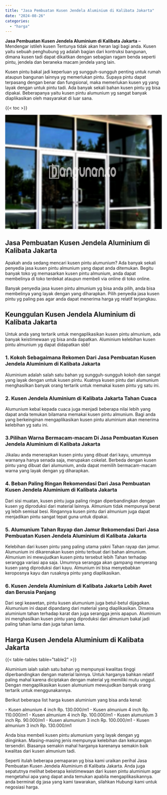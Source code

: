 ```yaml
---
title: "Jasa Pembuatan Kusen Jendela Aluminium di Kalibata Jakarta"
date: "2024-08-26"
categories: 
  - "harga"
---
```


**Jasa Pembuatan Kusen Jendela Aluminium di Kalibata Jakarta** – Mendengar istileh kusen Tentunya tidak akan heran lagi bagi anda. Kusen yaitu sebuah penghubung yg adalah bagian dari kontruksi bangunan, dimana kusen tadi dapat dikaitkan dengan sebagian ragam benda seperti pintu, jendela dan beraneka macam jendela yang lain.

Kusen pintu bakal jadi keperluan yg sungguh-sungguh penting untuk rumah ataupun bangunan lainnya yg memerlukan pintu. Supaya pintu dapat terpasang dengan benar dan fungsional, maka memerlukan kusen yg yang layak dengan untuk pintu tadi. Ada banyak sekali bahan kusen pintu yg bisa dipakai. Beberapanya yaitu kusen pintu alumunium yg sangat banyak diaplikasikan oleh masyarakat di luar sana.

{{< toc >}}

![Jasa Pembuatan Kusen Jendela Aluminium di Kalibata Jakarta](/images/harga-kusen-jendela-alumunium-15.png)

## Jasa Pembuatan Kusen Jendela Aluminium di Kalibata Jakarta

Apakah anda sedang mencari kusen pintu alumunium? Ada banyak sekali penyedia jasa kusen pintu almunium yang dapat anda ditemukan. Begitu banyak toko yg memasarkan kusen pintu almunium, anda dapat membelinya di toko terdekat ataupun membeli via online di toko online.

Banyak penyedia jasa kusen pintu almunium yg bisa anda pilih, anda bisa membelinya yang layak dengan yang diharapkan. Pilih penyedia jasa kusen pintu yg paling pas agar anda dapat menerima harga yg relatif terjangkau.

## Keunggulan Kusen Jendela Aluminium di Kalibata Jakarta

Untuk anda yang tertarik untuk mengaplikasikan kusen pintu almunium, ada banyak keistimewaan yg bisa anda dapatkan. Aluminium kelebihan kusen pintu almunium yg dapat didapatkan sbb!

### 1\. Kokoh Sebagaimana Rekomen Dari Jasa Pembuatan Kusen Jendela Aluminium di Kalibata Jakarta

Aluminium adalah salah satu bahan yg sungguh-sungguh kokoh dan sangat yang layak dengan untuk kusen pintu. Kuatnya kusen pintu dari alumunium menghasilkan banyak orang tertarik untuk memakai kusen pintu yg satu ini.

### 2\. Kusen Jendela Aluminium di Kalibata Jakarta Tahan Cuaca

Alumunium kebal kepada cuaca juga menjadi beberapa nilai lebih yang dapat anda temukan bilamana memakai kusen pintu almunium. Bagi anda yang berkeinginan mengaplikasikan kusen pintu aluminium akan menerima kelebihan yg satu ini.

### 3.Pilihan Warna Bermacam-macam Di Jasa Pembuatan Kusen Jendela Aluminium di Kalibata Jakarta

Jikalau anda menerapkan kusen pintu yang dibuat dari kayu, umumnya warnanya hanya senada saja, merupakan cokelat. Berbeda dengan kusen pintu yang dibuat dari alumunium, anda dapat memilih bermacam-macam warna yang layak dengan yg diharapkan.

### 4\. Beban Paling Ringan Rekomendasi Dari Jasa Pembuatan Kusen Jendela Aluminium di Kalibata Jakarta

Dari sisi muatan, kusen pintu juga paling ringan diperbandingkan dengan kusen yg diproduksi dari material lainnya. Almunium tidak mempunyai berat yg lebih semisal besi. Ringannya kusen pintu dari almunium juga dapat menjadikan pintu sangat tepat guna untuk dipakai.

### 5\. Alumunium Tahan Rayap dan Jamur Rekomendasi Dari Jasa Pembuatan Kusen Jendela Aluminium di Kalibata Jakarta

Kelebihan dari kusen pintu yang paling utama yakni Tahan rayap dan jamur. Alumunium ini dikarenakan kusen pintu terbuat dari bahan almunium. Almunium ini mewujudkan kusen pintu tersebut lebih Tahan terhadap serangga variasi apa saja. Umumnya serangga akan gampang menyerang kusen yang diproduksi dari kayu. Almunium ini bisa menyebabkan keroposnya kayu dan rusaknya pintu yang diaplikasikan.

### 6\. Kusen Jendela Aluminium di Kalibata Jakarta Lebih Awet dan Berusia Panjang

Dari segi keawetan, pintu kusen alumunium juga betul-betul dijagokan. Alumunium ini dapat dipandang dari material yang diaplikasikan. Dimana aluminium tahan terhadap karat dan juga serangga jenis apapun. Aluminium ini menghasilkan kusen pintu yang diproduksi dari almunium bakal jadi paling tahan lama dan juga tahan lama.

## Harga Kusen Jendela Aluminium di Kalibata Jakarta

{{< table-tables table="table2" >}}

Aluminium ialah salah satu bahan yg mempunyai kwalitas tinggi diperbandingkan dengan material lainnya. Untuk harganya bahkan relatif paling mahal karena diciptakan dengan material yg memiliki mutu unggul. Dengan mengaplikasikan kusen alumunium mewujudkan banyak orang tertarik untuk menggunakannya.

Berikut beberapa list harga kusen aluminium yang bisa anda kenal:

\- Kusen almunium 4 inch Rp. 130.000/m1 - Kusen almunium 4 inch Rp. 110.000/m1 - Kusen almunium 4 inch Rp. 100.000/m1 - Kusen alumunium 3 inch Rp. 90.000/m1 - Kusen alumunium 3 inch Rp. 100.000/m1 - Kusen almunium 3 inch Rp. 130.000/m1

Anda bisa membeli kusen pintu alumunium yang layak dengan yg diinginkan. Masing-masing jenis mempunyai kelebihan dan kekurangan tersendiri. Biasanya semakin mahal harganya karenanya semakin baik kwalitas dari kusen almunium tadi.

Seperti itulah beberapa pemaparan yg bisa kami uraikan perihal Jasa Pembuatan Kusen Jendela Aluminium di Kalibata Jakarta. Anda juga sepatutnya melihat beberapa keistimewaan dari kusen pintu aluminium agar mengetahui apa yang dapat anda temukan apabila mengaplikasikannya. anda berminat dg jasa yang kami tawarakan, silahkan Hubungi kami untuk negosiasi harga.
